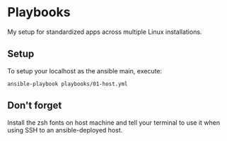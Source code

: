 # Playbooks

My setup for standardized apps across multiple Linux installations.

## Setup

To setup your localhost as the ansible main, execute:

```shell
ansible-playbook playbooks/01-host.yml

```

## Don't forget

Install the zsh fonts on host machine and tell your terminal to use it when using SSH to an ansible-deployed host.